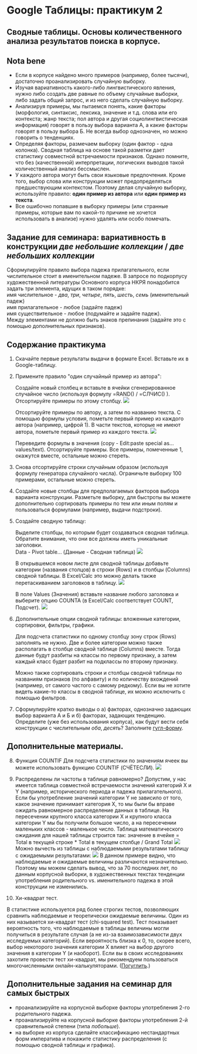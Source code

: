 # Google Таблицы: практикум 2

## Сводные таблицы. Основы количественного анализа результатов поиска в корпусе.

## Nota bene
* Если в корпусе найдено много примеров (например, более тысячи), достаточно проанализировать случайную выборку.
* Изучая вариативность какого-либо лингвистического явления, нужно либо создать две равные по объему случайные выборки, либо задать общий запрос, и из него сделать случайную выборку.
* Анализируя примеры, мы пытаемся понять, какие факторы (морфология, синтаксис, лексика, значение и т.д. слова или его контекста; жанр текста; пол автора и другая социолингвистическая информация) говорят в пользу выбора варианта А, а какие факторы говорят в пользу выбора Б. Не всегда выбор однозначен, но можно говорить о тенденциях.
* Определяя факторы, размечаем выборку (один фактор - одна колонка). Сводная таблица на основе такой разметки дает статистику совместной встречаемости признаков. Однако помните, что без (качественной) интерпретации, логических выводов такой количественный анализ бессмыслен. 
* У каждого автора могут быть свои языковые предпочтения. Кроме того, выбор слова или конструкции может предопределяться предшествующим контекстом. Поэтому делая случайную выборку, используйте правило: **один пример из автора** или **один пример из текста**.
* Все ошибочно попавшие в выборку примеры (или странные примеры, которые вам по какой-то причине не хочется использовать в анализе) нужно удалять или особо помечать.

## Задание для семинара: вариативность в конструкции _две небольшие коллекции_ / _две небольших коллекции_
Сформулируйте правило выбора падежа прилагательного, если числительное стоит в именительном падеже.
В запросе по подкорпусу художественной литературы Основного корпуса НКРЯ понадобится задать три элемента, идущих в таком порядке:<br>
имя числительное - _два_, _три_, _четыре_, _пять_, _шесть_, _семь_ (именительный падеж)<br>
имя прилагательное - любое (задайте падеж)<br>
имя существительное - любое (подумайте и задайте падеж).<br>
Между элементами не должно быть знаков препинания (задайте это с помощью дополнительных признаков).

## Содержание практикума
1. Скачайте первые результаты выдачи в формате Excel. Вставьте их в Google-таблицу.

2. Примените правило "один случайный пример из автора":

    Создайте новый столбец и вставьте в ячейки сгенерированное случайное число (используя формулу =RAND() / =СЛЧИС() ). Отсортируйте примеры по этому столбцу.
![](https://github.com/ElizavetaKuzmenko/Programming-and-computer-instruments/blob/master/images/Function%20RAND.png)

    Отсортируйте примеры по автору, а затем по названию текста. С помощью формулы условия, пометьте первый пример из каждого автора (например, цифрой 1). В части текстов, которые не имеют автора, пометьте первый пример из каждого текста.
![](https://github.com/ElizavetaKuzmenko/Programming-and-computer-instruments/blob/master/images/Function_IF_cells_are_the_same.png)

    Переведите формулы в значения (copy - Edit:paste special as... values/text). 
Отсортируйте примеры. Все примеры, помеченные 1, окажутся вместе, остальные можно стереть.

3. Снова отсортируйте строки случайным образом (используя формулу генератора случайного числа). Ограничьте выборку 100 примерами, остальные можно стереть.

4. Создайте новые столбцы для предполагаемых факторов выбора варианта конструкции. Разметьте выборку, для быстроты вы можете дополнительно сортировать примеры по тем или иным полям и пользоваться формулами (например, выдачи подстроки).

5. Создайте сводную таблицу:

    Выделите столбцы, по которым будет создаваться сводная таблица. Обратите внимание, что они все должны иметь уникальные заголовки.<br>
Data - Pivot table... (Данные - Сводная таблица)
![](https://github.com/ElizavetaKuzmenko/Programming-and-computer-instruments/blob/master/images/PivotTable1.png)

    В открывшемся новом листе для сводной таблицы добавьте категории (названия столцов) в строки (Rows) и в столбцы (Columns) сводной таблицы. В Excel/Calc это можно делать также перетаскиванием заголовков в таблицу.
![](https://github.com/ElizavetaKuzmenko/Programming-and-computer-instruments/blob/master/images/PivotTable2.png)

    В поле Values (Значения) вставьте название любого заголовка и выберите опцию COUNTA (в Excel/Calc соответствует COUNT, Подсчет).
![](https://github.com/ElizavetaKuzmenko/Programming-and-computer-instruments/blob/master/images/PivotTable3.png)

6. Дополнительные опции сводной таблицы: вложенные категории, сортировки, фильтры, графики.

    Для подсчета статистики по одному столбцу зону строк (Rows) заполнять не нужно. Две и более категории можно также располагать в столбце сводной таблице (Columns) вместе. Тогда данные будут разбиты на классы по первому признаку, а затем каждый класс будет разбит на подклассы по второму признаку.

    Можно также сортировать строки и столбцы сводной таблицы по названиям признаков (по алфавиту) и по количеству вхождений (например, от самого частого с самому редкому).
    Если вы не хотите видеть какие-то классы в сводной таблице, их можно исключить с помощью фильтров.

7. Сформулируйте кратко выводы о а) факторах, однозначно задающих выбор варианта А и Б и б) факторах, задающих тенденцию. Определите (уже без использования корпуса), как будут вести себя конструкции с числительным _оба_, _десять_?
Заполните [гугл-форму](https://docs.google.com/forms/d/e/1FAIpQLSe89GNoGBTLW9KoTxrcBJESojtLLZI31ApZMRyo2oeZJEX7GA/viewform).

## Дополнительные материалы.

8. Функция COUNTIF
Для подсчета статистики по значениям ячеек вы можете использовать функцию COUNTIF (СЧЁТЕСЛИ).
![](https://github.com/ElizavetaKuzmenko/Programming-and-computer-instruments/blob/master/images/FunctionCOUNTIF.png)

9. Распределены ли частоты в таблице равномерно?
Допустим, у нас имеется таблица совместной встречаемости значений категорий X и Y (например, исторического периода и падежа прилагательного). Если бы употребление значений категории Y не зависило от того, какое значение принимает категория X, то мы были бы вправе ожидать равномерное распределение данных в таблице. На пересечении крупного класса категории X и крупного класса категории Y мы бы получили большое число, а на пересечении маленьких классов - маленькое число.
Таблица математического ожидания для нашей таблицы строится так:
значение в ячейке = Total в текущей строке * Total в текущем столбце / Grand Total
![](https://github.com/ElizavetaKuzmenko/Programming-and-computer-instruments/blob/master/images/MarginalMeans.png)
Можно вычесть из таблицы с наблюдаемыми результатами таблицу с ожидаемыми результатами:
![](https://github.com/ElizavetaKuzmenko/Programming-and-computer-instruments/blob/master/images/MarginalMeans2.png)
В данном примере видно, что наблюдаемые и ожидаемые величины различаются незначительно. Поэтому мы можем сделать вывод, что за 70 последних лет, по данным корпусной выборки, в художественных текстах тенденции употребления родительного vs. именительного падежа в этой конструкции не изменились.

10. Хи-квадрат тест. 

В статистике используется ряд более строгих тестов, позволяющих сравнить наблюдаемые и теоретически ожидаемые величины. Один из них называется хи-квадрат тест (chi-squared test). Тест показывает вероятность того, что наблюдаемые в таблицы величины могли получиться в результате случая (а не из-за взаимозависимости двух исследуемых категорий). Если вероятность близка к 0, то, скорее всего, выбор некоторого значения категории X влияет на выбор другого значения в категории Y (и наоборот).
Если вы в своих исследованиях захотите провести тест хи-квадрат, мы рекомендуем пользоваться многочисленными онлайн-калькуляторами. ([Погуглить](https://www.google.ru/search?q=chi-square+test+online).)

## Дополнительные задания на семинар для самых быстрых

* проанализируйте на корпусной выборке факторы употребления 2-го родительного падежа.
* проанализируйте на корпусной выборке факторы употребления 2-й сравнительной степени (типа _побольше_).
* на выборке из корпуса сделайте классификацию нестандартных форм императива и покажите статистику распределения (с помощью сводной таблицы и графика).